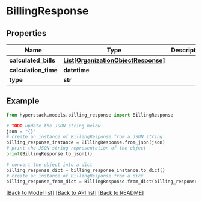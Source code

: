 # BillingResponse


## Properties

Name | Type | Description | Notes
------------ | ------------- | ------------- | -------------
**calculated_bills** | [**List[OrganizationObjectResponse]**](OrganizationObjectResponse.md) |  | [optional] 
**calculation_time** | **datetime** |  | [optional] 
**type** | **str** |  | [optional] 

## Example

```python
from hyperstack.models.billing_response import BillingResponse

# TODO update the JSON string below
json = "{}"
# create an instance of BillingResponse from a JSON string
billing_response_instance = BillingResponse.from_json(json)
# print the JSON string representation of the object
print(BillingResponse.to_json())

# convert the object into a dict
billing_response_dict = billing_response_instance.to_dict()
# create an instance of BillingResponse from a dict
billing_response_from_dict = BillingResponse.from_dict(billing_response_dict)
```
[[Back to Model list]](../README.md#documentation-for-models) [[Back to API list]](../README.md#documentation-for-api-endpoints) [[Back to README]](../README.md)


